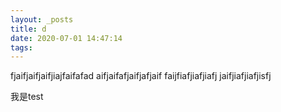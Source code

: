 ```yaml
---
layout: _posts
title: d
date: 2020-07-01 14:47:14
tags:
---
```

fjaifjaifjaifjiajfaifafad
aifjaifafjaifjafjaif
faijfiafjiafjiafj
jaifjiafjiafjisfj
<!-- more -->
我是test